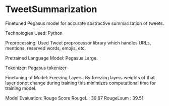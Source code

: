 # TweetSummarization
Finetuned Pegasus model for accurate abstractive summarization of tweets.

Technologies Used: Python

Preprocessing: Used Tweet preprocessor library which handles URLs, mentions, reserved words, emojis, etc.

Pretrained Language Model: Pegasus Large.

Tokenizer: Pegasus tokenizer

Finetuning of Model:
  Freezing Layers: By freezing layers weights of that layer donot change during training this minimizes computational time for training model.

Model Evaluation: Rouge Score
  RougeL : 39.67
  RougeLsum : 39.51
  
